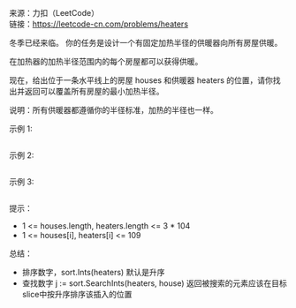 
来源：力扣（LeetCode）  
链接：https://leetcode-cn.com/problems/heaters

冬季已经来临。 你的任务是设计一个有固定加热半径的供暖器向所有房屋供暖。

在加热器的加热半径范围内的每个房屋都可以获得供暖。

现在，给出位于一条水平线上的房屋 houses 和供暖器 heaters 的位置，请你找出并返回可以覆盖所有房屋的最小加热半径。

说明：所有供暖器都遵循你的半径标准，加热的半径也一样。



示例 1:
```

```
示例 2:
```

```

示例 3:
```

```

提示：

* 1 <= houses.length, heaters.length <= 3 * 104
* 1 <= houses[i], heaters[i] <= 109

总结：
* 排序数字，sort.Ints(heaters) 默认是升序
* 查找数字 j := sort.SearchInts(heaters, house) 返回被搜索的元素应该在目标slice中按升序排序该插入的位置